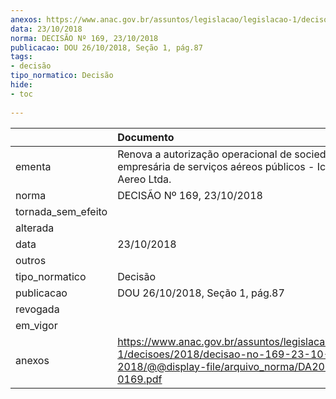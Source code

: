 ```yaml
---
anexos: https://www.anac.gov.br/assuntos/legislacao/legislacao-1/decisoes/2018/decisao-no-169-23-10-2018/@@display-file/arquivo_norma/DA2018-0169.pdf
data: 23/10/2018
norma: DECISÃO Nº 169, 23/10/2018
publicacao: DOU 26/10/2018, Seção 1, pág.87
tags:
- decisão
tipo_normatico: Decisão
hide: 
- toc 
 
---
```


|                    | Documento                                                                                                                                     |
|:-------------------|:----------------------------------------------------------------------------------------------------------------------------------------------|
| ementa             | Renova a autorização operacional de sociedade empresária de serviços aéreos públicos - Icon G Taxi Aereo Ltda.                                |
| norma              | DECISÃO Nº 169, 23/10/2018                                                                                                                    |
| tornada_sem_efeito |                                                                                                                                               |
| alterada           |                                                                                                                                               |
| data               | 23/10/2018                                                                                                                                    |
| outros             |                                                                                                                                               |
| tipo_normatico     | Decisão                                                                                                                                       |
| publicacao         | DOU 26/10/2018, Seção 1, pág.87                                                                                                               |
| revogada           |                                                                                                                                               |
| em_vigor           |                                                                                                                                               |
| anexos             | https://www.anac.gov.br/assuntos/legislacao/legislacao-1/decisoes/2018/decisao-no-169-23-10-2018/@@display-file/arquivo_norma/DA2018-0169.pdf |
